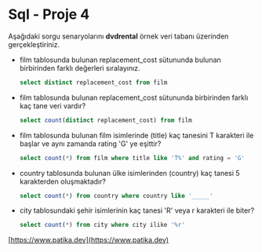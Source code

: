 # Sql - Proje 4

Aşağıdaki sorgu senaryolarını **dvdrental** örnek veri tabanı üzerinden gerçekleştiriniz.

- film tablosunda bulunan replacement_cost sütununda bulunan birbirinden farklı değerleri sıralayınız.

  ```sql
  select distinct replacement_cost from film
  ```

- film tablosunda bulunan replacement_cost sütununda birbirinden farklı kaç tane veri vardır?
  ```sql
  select count(distinct replacement_cost) from film
  ```
- film tablosunda bulunan film isimlerinde (title) kaç tanesini T karakteri ile başlar ve aynı zamanda rating 'G' ye eşittir?

  ```sql
  select count(*) from film where title like 'T%' and rating = 'G'
  ```

- country tablosunda bulunan ülke isimlerinden (country) kaç tanesi 5 karakterden oluşmaktadır?

  ```sql
  select count(*) from country where country like '_____'
  ```

- city tablosundaki şehir isimlerinin kaç tanesi 'R' veya r karakteri ile biter?
  ```sql
  select count(*) from city where city ilike '%r'
  ```

[https://www.patika.dev](https://www.patika.dev)
